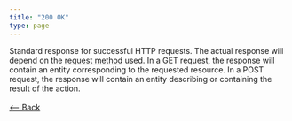 ```yaml
---
title: "200 OK"
type: page
---
```

Standard response for successful HTTP requests. The actual response will depend on the [request method](https://en.wikipedia.org/wiki/HTTP#Request_methods) used. In a GET request, the response will contain an entity corresponding to the requested resource. In a POST request, the response will contain an entity describing or containing the result of the action.<br /><br />[<-- Back](../../)